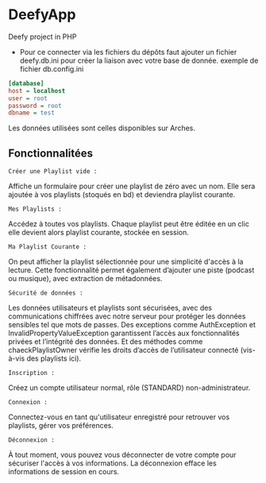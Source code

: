 # DeefyApp
Deefy project in PHP

- Pour ce connecter via les fichiers du dépôts faut ajouter un fichier deefy.db.ini pour créer la liaison avec votre base de donnée.
exemple de fichier db.config.ini

```ini
[database]
host = localhost
user = root
password = root
dbname = test
```

Les données utilisées sont celles disponibles sur Arches.

## Fonctionnalitées

    Créer une Playlist vide :
Affiche un formulaire pour créer une playlist de zéro avec un nom. Elle sera ajoutée à vos playlists (stoqués en bd) et     deviendra playlist courante.

    Mes Playlists :
Accédez à toutes vos playlists. Chaque playlist peut être éditée en un clic elle devient alors playlist courante, stockée en session.
    
    Ma Playlist Courante :
On peut afficher la playlist sélectionnée pour une simplicité d'accès à la lecture. Cette fonctionnalité permet également d’ajouter une piste (podcast ou musique), avec extraction de métadonnées.

    Sécurité de données :
Les données utilisateurs et playlists sont sécurisées, avec des communications chiffrées avec notre serveur pour protéger les données sensibles tel que mots de passes. Des exceptions comme AuthException et InvalidPropertyValueException garantissent l’accès aux fonctionnalités privées et l’intégrité des données. Et des méthodes comme chaeckPlaylistOwner vérifie les droits d’accès de l’utilisateur connecté (vis-à-vis des playlists ici).

    Inscription :
Créez un compte utilisateur normal, rôle (STANDARD) non-administrateur.

    Connexion :
Connectez-vous en tant qu'utilisateur enregistré pour retrouver vos playlists, gérer vos préférences.

    Déconnexion :
À tout moment, vous pouvez vous déconnecter de votre compte pour sécuriser l'accès à vos informations. La déconnexion efface les informations de session en cours.
